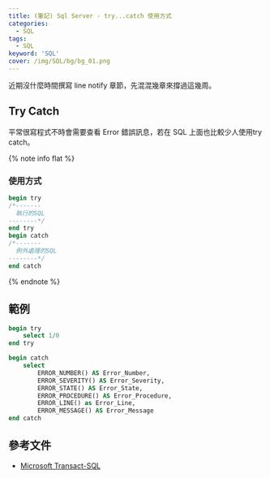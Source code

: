 ```yaml
---
title: (筆記) Sql Server - try...catch 使用方式
categories:
  - SQL
tags: 
  - SQL
keyword: 'SQL'
cover: /img/SQL/bg/bg_01.png
---
```


近期沒什麼時間撰寫 line notify 章節，先混混幾章來撐過這幾周。

## Try Catch 
平常很寫程式不時會需要查看 Error 錯誤訊息，若在 SQL 上面也比較少人使用try catch。

{% note info flat %}
### 使用方式
```sql
begin try
/*-------
  執行的SQL 
--------*/
end try
begin catch 
/*-------
  例外處理的SQL  
--------*/
end catch
```
{% endnote %}

## 範例
```sql
begin try
    select 1/0
end try

begin catch
    select 
        ERROR_NUMBER() AS Error_Number,
        ERROR_SEVERITY() AS Error_Severity,
        ERROR_STATE() AS Error_State,
        ERROR_PROCEDURE() AS Error_Procedure,
        ERROR_LINE() as Error_Line,
        ERROR_MESSAGE() AS Error_Message
end catch
```

## 參考文件
- [Microsoft Transact-SQL](https://learn.microsoft.com/zh-tw/sql/t-sql/functions/error-message-transact-sql?view=sql-server-ver16)